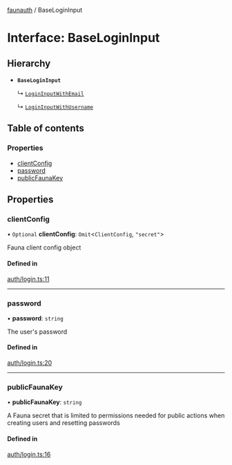 [faunauth](../index.md) / BaseLoginInput

# Interface: BaseLoginInput

## Hierarchy

- **`BaseLoginInput`**

  ↳ [`LoginInputWithEmail`](LoginInputWithEmail.md)

  ↳ [`LoginInputWithUsername`](LoginInputWithUsername.md)

## Table of contents

### Properties

- [clientConfig](BaseLoginInput.md#clientconfig)
- [password](BaseLoginInput.md#password)
- [publicFaunaKey](BaseLoginInput.md#publicfaunakey)

## Properties

### clientConfig

• `Optional` **clientConfig**: `Omit`<`ClientConfig`, ``"secret"``\>

Fauna client config object

#### Defined in

[auth/login.ts:11](https://github.com/alexnitta/faunauth/blob/fca71dc/src/auth/login.ts#L11)

___

### password

• **password**: `string`

The user's password

#### Defined in

[auth/login.ts:20](https://github.com/alexnitta/faunauth/blob/fca71dc/src/auth/login.ts#L20)

___

### publicFaunaKey

• **publicFaunaKey**: `string`

A Fauna secret that is limited to permissions needed for public actions when creating users
and resetting passwords

#### Defined in

[auth/login.ts:16](https://github.com/alexnitta/faunauth/blob/fca71dc/src/auth/login.ts#L16)
